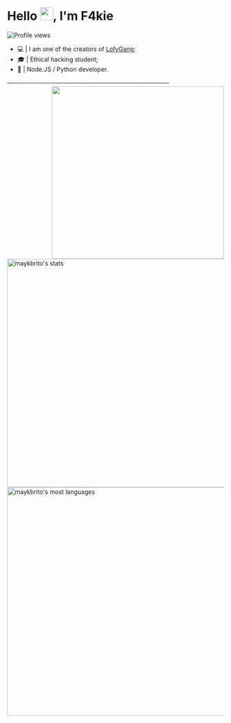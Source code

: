 
<h1 align="left">Hello <img src="https://raw.githubusercontent.com/kaueMarques/kaueMarques/master/hi.gif" height="30px">, I'm F4kie</h1>
<p align="left"> <img src="https://komarev.com/ghpvc/?username=f4kielofy&color=yellow" alt="Profile views" /> </p>

- 💻 | I am one of the creators of [LofyGang](https://lofy.glitch.me/);
- 🎓 | Ethical hacking student;
- 🔭 | Node.JS / Python developer.

──────────────────────────────────────
<img align="right" height="400em" src="https://raw.githubusercontent.com/gist/f4kielofy/7f4c64c3ccb3e8d3524f87a4a61a31a7/raw/c53da196da92141bddb80ea44f1fb62207cfd131/githubcard.svg"/>



<p align="left">
<img width="530em" src="https://github-readme-stats.vercel.app/api?username=f4kielofy&show_icons=true&theme=vision-friendly-dark" alt="maykbrito's stats"/>
<img width="530em" src="https://github-readme-stats.vercel.app/api/top-langs/?username=f4kielofy&layout=compact&theme=vision-friendly-dark" alt="maykbrito's most languages"/>
</p>


<br><br>
